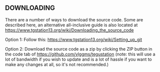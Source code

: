 ## DOWNLOADING
There are a number of ways to download the source code. Some are described here, an alternative all-inclusive guide is also located at https://www.tgstation13.org/wiki/Downloading_the_source_code

Option 1:
Follow this: https://www.tgstation13.org/wiki/Setting_up_git

Option 2: Download the source code as a zip by clicking the ZIP button in the
code tab of https://github.com/vlggms/tegustation
(note: this will use a lot of bandwidth if you wish to update and is a lot of
hassle if you want to make any changes at all, so it's not recommended.)
